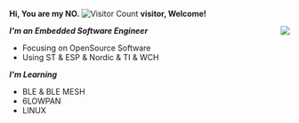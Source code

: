 **Hi, You are my NO.** ![Visitor Count](https://profile-counter.glitch.me/smartmx/count.svg) **visitor, Welcome!**

<img align="right" src="https://github-readme-stats.vercel.app/api?username=smartmx&show_icons=true&icon_color=CE1D2D&text_color=718096&bg_color=ffffff&layout=compact" />

***I'm an Embedded Software Engineer***

* Focusing on OpenSource Software
* Using ST & ESP & Nordic & TI & WCH

***I'm Learning***

* BLE & BLE MESH
* 6LOWPAN
* LINUX
